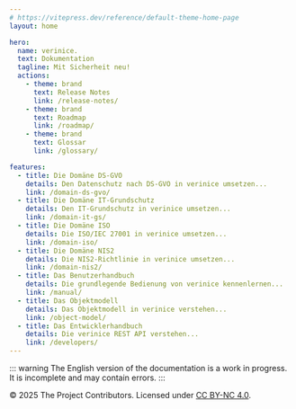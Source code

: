 ```yaml
---
# https://vitepress.dev/reference/default-theme-home-page
layout: home

hero:
  name: verinice.
  text: Dokumentation
  tagline: Mit Sicherheit neu!
  actions:
    - theme: brand
      text: Release Notes
      link: /release-notes/
    - theme: brand
      text: Roadmap
      link: /roadmap/
    - theme: brand
      text: Glossar
      link: /glossary/

features:
  - title: Die Domäne DS-GVO
    details: Den Datenschutz nach DS-GVO in verinice umsetzen...
    link: /domain-ds-gvo/
  - title: Die Domäne IT-Grundschutz
    details: Den IT-Grundschutz in verinice umsetzen...
    link: /domain-it-gs/
  - title: Die Domäne ISO
    details: Die ISO/IEC 27001 in verinice umsetzen...
    link: /domain-iso/
  - title: Die Domäne NIS2
    details: Die NIS2-Richtlinie in verinice umsetzen...
    link: /domain-nis2/
  - title: Das Benutzerhandbuch 
    details: Die grundlegende Bedienung von verinice kennenlernen...
    link: /manual/
  - title: Das Objektmodell
    details: Das Objektmodell in verinice verstehen...
    link: /object-model/
  - title: Das Entwicklerhandbuch
    details: Die verinice REST API verstehen...
    link: /developers/
---
```


::: warning 
The English version of the documentation is a work in progress. It is incomplete and may contain errors.
:::

<!-- © 2025 The Project Contributors - see AUTHORS.txt -->
© 2025 The Project Contributors. Licensed under [CC BY-NC 4.0](https://creativecommons.org/licenses/by-nc/4.0/).

